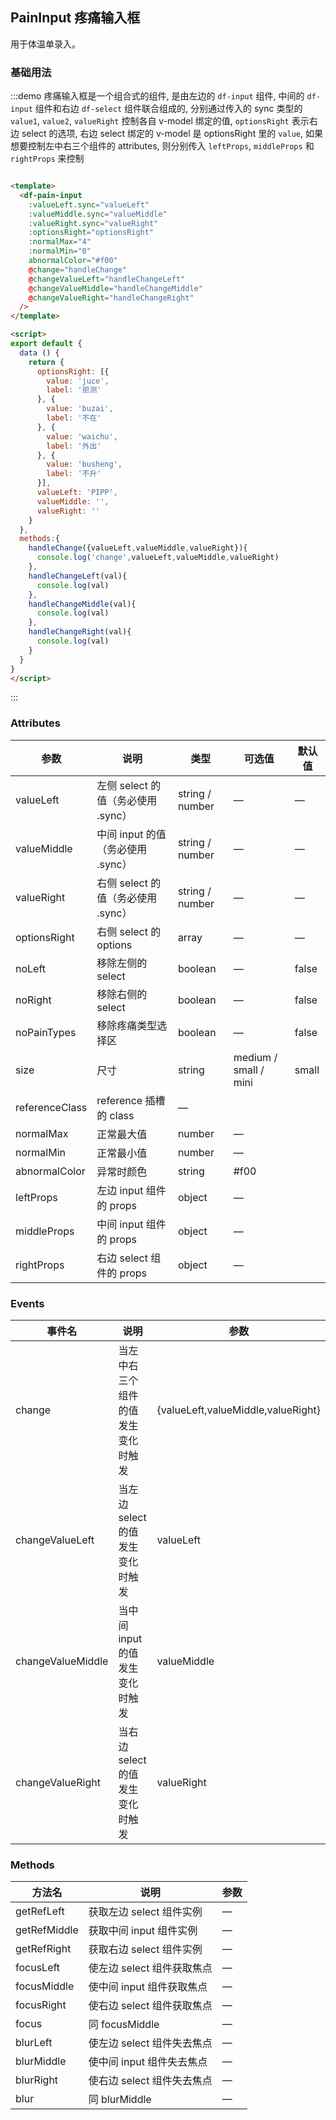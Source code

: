 ## PainInput 疼痛输入框

用于体温单录入。

### 基础用法

:::demo 疼痛输入框是一个组合式的组件, 是由左边的 `df-input` 组件, 中间的 `df-input` 组件和右边 `df-select` 组件联合组成的, 分别通过传入的 sync 类型的 `value1`, `value2`, `valueRight` 控制各自 v-model 绑定的值,  `optionsRight` 表示右边 select 的选项, 右边 select 绑定的 v-model 是 optionsRight 里的 `value`, 如果想要控制左中右三个组件的 attributes, 则分别传入 `leftProps`, `middleProps` 和 `rightProps` 来控制

```html

<template>
  <df-pain-input
    :valueLeft.sync="valueLeft"
    :valueMiddle.sync="valueMiddle"
    :valueRight.sync="valueRight"
    :optionsRight="optionsRight"
    :normalMax="4"
    :normalMin="0"
    abnormalColor="#f00"
    @change="handleChange"
    @changeValueLeft="handleChangeLeft"
    @changeValueMiddle="handleChangeMiddle"
    @changeValueRight="handleChangeRight"
  />
</template>

<script>
export default {
  data () {
    return {
      optionsRight: [{
        value: 'juce',
        label: '拒测'
      }, {
        value: 'buzai',
        label: '不在'
      }, {
        value: 'waichu',
        label: '外出'
      }, {
        value: 'busheng',
        label: '不升'
      }],
      valueLeft: 'PIPP',
      valueMiddle: '',
      valueRight: ''
    }
  },
  methods:{
    handleChange({valueLeft,valueMiddle,valueRight}){
      console.log('change',valueLeft,valueMiddle,valueRight)
    },
    handleChangeLeft(val){
      console.log(val)
    },
    handleChangeMiddle(val){
      console.log(val)
    },
    handleChangeRight(val){
      console.log(val)
    }
  }
}
</script>

```

:::

### Attributes

| 参数      | 说明          | 类型      | 可选值                           | 默认值  |
|---------- |-------------- |---------- |--------------------------------  |-------- |
| valueLeft | 左侧 select 的值（务必使用 .sync） | string / number | — | — |
| valueMiddle | 中间 input 的值（务必使用 .sync） | string / number | — | — |
| valueRight | 右侧 select 的值（务必使用 .sync） | string / number | — | — |
| optionsRight | 右侧 select 的 options | array | — | — |
| noLeft | 移除左侧的 select | boolean | — | false |
| noRight | 移除右侧的 select | boolean | — | false |
| noPainTypes | 移除疼痛类型选择区 | boolean | — | false |
| size | 尺寸 | string | medium / small / mini | small |
| referenceClass | reference 插槽的 class | — |
| normalMax | 正常最大值 | number | — |
| normalMin | 正常最小值 | number | — |
| abnormalColor | 异常时颜色 | string | #f00 |
| leftProps | 左边 input 组件的 props | object | — |
| middleProps | 中间 input 组件的 props | object | — |
| rightProps | 右边 select 组件的 props | object | — |

### Events

| 事件名 | 说明 | 参数 |
| ---- | ---- | ---- |
| change | 当左中右三个组件的值发生变化时触发 | {valueLeft,valueMiddle,valueRight} |
| changeValueLeft | 当左边 select 的值发生变化时触发 | valueLeft |
| changeValueMiddle | 当中间 input 的值发生变化时触发 | valueMiddle |
| changeValueRight | 当右边 select 的值发生变化时触发 | valueRight |

### Methods

| 方法名 | 说明 | 参数 |
| ---- | ---- | ---- |
| getRefLeft | 获取左边 select 组件实例 | — |
| getRefMiddle | 获取中间 input 组件实例 | — |
| getRefRight | 获取右边 select 组件实例 | — |
| focusLeft | 使左边 select 组件获取焦点 | — |
| focusMiddle | 使中间 input 组件获取焦点 | — |
| focusRight | 使右边 select 组件获取焦点 | — |
| focus | 同 focusMiddle | — |
| blurLeft | 使左边 select 组件失去焦点 | — |
| blurMiddle | 使中间 input 组件失去焦点 | — |
| blurRight | 使右边 select 组件失去焦点 | — |
| blur | 同 blurMiddle | — |
